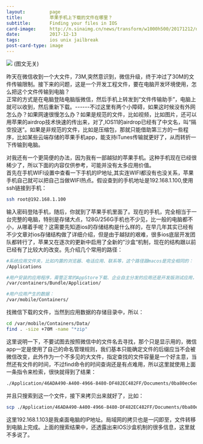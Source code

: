 ```yaml
---
layout:         page
title:          苹果手机上下载的文件在哪里？
subtitle:       Finding your files in IOS
card-image:     http://n.sinaimg.cn/news/transform/w1000h500/20171212/dOoP-fypnsip9130896.jpg
date:           2017-12-13
tags:           ios unix jailbreak
post-card-type: image
---
```

![](http://n.sinaimg.cn/news/transform/w1000h500/20171212/dOoP-fypnsip9130896.jpg)
(图文无关)

昨天在微信收到一个大文件，73M,突然意识到，微信升级，终于冲过了30M的文件传输限制。接下来的问题，这是一个开发工程文件，要在电脑开发环境使用，怎么把这个文件传输到电脑？  
正常的方式是在电脑登陆电脑版微信，然后手机上转发到“文件传输助手”，电脑上就可以收到，然后重新下载。------不过这里有两个小障碍，如果这时候没有外网怎么办？如果网速很慢怎么办？如果是规范的文件，比如视频，比如图片，还可以用苹果的airdrop技术快速的传出来，对了,IOS11的airdrop已经有了中文名，叫“隔空投送”。如果是非规范的文件，比如是压缩包，那就只能借助第三方的一些程序，比如某些云端存储的苹果手机app，能支持iTunes传输就更好了，从而转折一下传输到电脑。

对我还有一个更简便的办法，因为我有一部越狱的苹果手机。这种手机现在已经很稀少了，所以下面的内容仅供参考，可能并没有太多应用价值。  
首先在手机WIFI设置中查看一下手机的IP地址,其实连WIFI都没有也没关系，苹果手机自己就可以把自己当做WIFI热点。假设查到的手机地址是192.168.1.100,使用ssh链接到手机：
```bash
ssh root@192.168.1.100
```
输入密码登陆手机，随后，你就到了苹果手机里面了。现在的手机，完全相当于一台完整的电脑，特别是存储大点，128G/256G手机也不少见，比一般的电脑都不小，从哪着手呢？这需要先知道ios的存储结构是什么样的，在早几年其实已经有不少文章对ios存储结构做了详细介绍，但是由于越狱的艰难，很多ios底层开发团队都转行了，苹果又在逐次的更新中启用了全新的”沙盒“机制，现在的结构跟以前已经有了比较大的改变。先介绍几个常用的路径：
```bash
#系统应用文件夹，比如内置的浏览器、电话应用、联系等，这个路径跟macos是完全相同的：
/Applications

#用户安装的应用程序，甭管正常的AppStore下载、企业自主分发的应用还是开发版测试应用，都在这个文件夹：
/var/containers/Bundle/Application/

#用户应用产生的数据：
/var/mobile/Containers/
```  
找微信下载的文件，当然到应用数据的存储目录中，所以：
```bash
cd /var/mobile/Containers/Data/
find . -size +70M -name "*zip"
```
这里说明一下，不要试图去按照微信中的文件名去寻找，那个只是显示用的，微信app一定是使用了自己的命名管理规则，我们基本只能确定文件的后缀应当不会被微信改变，此外作为一个不多见的大文件，指定查找的文件容量是一个好主意，当然还有文件的时间，不过find命令的时间查询还是有点难用，所以这里就使用上面一条指令来检索，很快就得到了结果：
```bash
./Application/46ADA490-A400-4966-8480-DF482EC482FF/Documents/0ba80ec6ed9e53b1800ee68d83f12815/OpenData/e8d27f2e74e87b59dcdde38fe8d7f2f2/437.zip
```
并且只搜索到这一个文件，接下来拷贝出来就好了，比如：
```bash
scp ./Application/46ADA490-A400-4966-8480-DF482EC482FF/Documents/0ba80ec6ed9e53b1800ee68d83f12815/OpenData/e8d27f2e74e87b59dcdde38fe8d7f2f2/437.zip andrew@192.168.1.103:~/
```
这里192.168.1.103是我桌面电脑的IP地址。局域网的拷贝也是一闪即至，文件转移到电脑上完成。上面的搜索结果中，还透露出来IOS沙盒机制的很多信息，这里就不多说了。  
  


